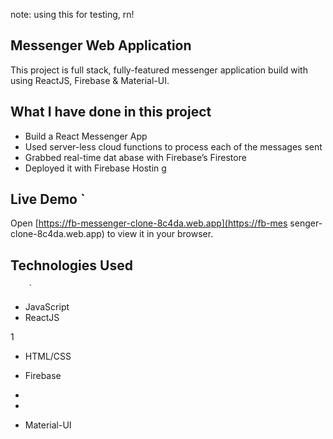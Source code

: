 note: using this for testing, rn!

## Messenger Web Application 

This project is full stack, fully-featured messenger application build with using ReactJS, Firebase & Material-UI.

               
## What I have done in this project       

- Build a React Messenger App     
- Used server-less cloud functions to process each of the messages sent     
- Grabbed real-time dat abase        with Firebase’s Firestore    
- Deployed it with Firebase Hostin    g                     
              
## Live Demo   `                                                                                                                                                                
Open [https://fb-messenger-clone-8c4da.web.app](https://fb-mes        senger-clone-8c4da.web.app) to view it in your
browser.              
              
        
## Technologies Used                    
    
        `                                   
                                                                                                                                                            
- JavaScript                                          
- ReactJS                   

1                          
            
                        


- HTML/CSS
- Firebase
- 
- 



- Material-UI


